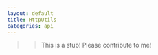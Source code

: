 ```yaml
---
layout: default
title: HttpUtils
categories: api
---
```


>>This is a stub!  Please contribute to me!
